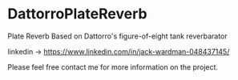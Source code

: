 # DattorroPlateReverb
Plate Reverb Based on Dattorro's figure-of-eight tank reverbarator

linkedin -> https://www.linkedin.com/in/jack-wardman-048437145/

Please feel free contact me for more information on the project.
